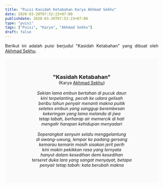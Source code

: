 ```yaml
---
title: "Puisi Kasidah Ketabahan Karya Akhmad Sekhu"
date: 2020-03-20T07:52:23+07:00
publishdate: 2020-03-20T07:52:23+07:00
type: "puisi"
tags: ["Puisi", "Karya", "Akhmad Sekhu"]
draft: false
---
```


<div dir="ltr" style="text-align: left;" trbidi="on"><div style="text-align: justify;">Berikut ini adalah puisi berjudul "Kasidah Ketabahan" yang dibuat oleh <a href="https://id.wikipedia.org/wiki/Akhmad_Sekhu" target="_blank">Akhmad Sekhu</a>. </div><br /><div style="background: #FAFAFA; font-size: 14px; height: auto; margin: 0 auto; padding: 50px; text-align: center; width: auto;"><span style="font-size: 18px;"><b>"Kasidah Ketabahan"</b></span><br />(Karya <a href="https://www.sekata.web.id/tags/akhmad-sekhu" target="_blank">Akhmad Sekhu</a>) <br /><br /><i>Sekian lama embun bertahan di pucuk daun<br />
kini terpelanting, pecah ke udara gelisah<br />
beribu tahun penyair menanti makna puitik<br />
setetes embun yang sanggup berembesan<br />
kekeringan yang lama melanda di jiwa<br />
tetap tabah, berharap air memercik di hati<br />
mengalir harapan kehidupan menyadari<br />
<br />
Seperangkat senyum selalu menggelantung<br />
di awang-uwung, lempar ke padang gersang<br />
kemarau kemarin masih sisakan jerit perih<br />
kini makin pekikkan rasa yang ternyata<br />
hanyut dalam kesedihan demi kesedihan<br />
terseret duka lara yang sangat menyayat, betapa<br />
penyair tetap tabah: kata berubah makna</i> </div></div>

